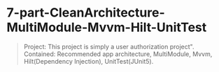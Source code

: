 # 7-part-CleanArchitecture-MultiModule-Mvvm-Hilt-UnitTest
> Project: This project is simply a user authorization project". Contained: Recommended app architecture, MultiModule, Mvvm, Hilt(Dependency Injection), UnitTest(JUnit5).

